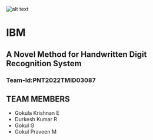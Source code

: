 ![alt text](https://banner2.cleanpng.com/20171220/kke/ibm-logo-png-5a3a21ee2d6565.5546661515137592141861519.jpg)
# IBM
## A Novel Method for Handwritten Digit Recognition System

### Team-Id:PNT2022TMID03087

## TEAM MEMBERS
* Gokula Krishnan E
* Durkesh Kumar R
* Gokul G
* Gokul Praveen M
